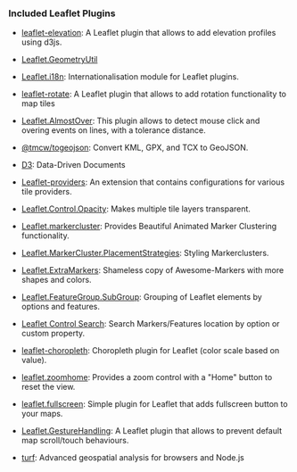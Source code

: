 ### Included Leaflet Plugins

*   [leaflet-elevation](https://github.com/Raruto/leaflet-elevation): A Leaflet plugin that allows to add elevation profiles using d3js.
  *   [Leaflet.GeometryUtil](https://github.com/makinacorpus/Leaflet.GeometryUtil)
  *   [Leaflet.i18n](https://github.com/yohanboniface/Leaflet.i18n): Internationalisation module for Leaflet plugins.
  *   [leaflet-rotate](https://github.com/Raruto/leaflet-rotate): A Leaflet plugin that allows to add rotation functionality to map tiles
  *   [Leaflet.AlmostOver](https://github.com/makinacorpus/Leaflet.AlmostOver): This plugin allows to detect mouse click and overing events on lines, with a tolerance distance.
  *   [@tmcw/togeojson](https://www.npmjs.com/package/@tmcw/togeojson): Convert KML, GPX, and TCX to GeoJSON.
  *   [D3](https://github.com/d3/d3): Data-Driven Documents


*   [Leaflet-providers](https://github.com/leaflet-extras/leaflet-providers): An extension that contains configurations for various tile providers.
*   [Leaflet.Control.Opacity](https://github.com/dayjournal/Leaflet.Control.Opacity): Makes multiple tile layers transparent.


*   [Leaflet.markercluster](https://github.com/Leaflet/Leaflet.markercluster): Provides Beautiful Animated Marker Clustering functionality.
*   [Leaflet.MarkerCluster.PlacementStrategies](https://github.com/adammertel/Leaflet.MarkerCluster.PlacementStrategies): Styling Markerclusters.
*   [Leaflet.ExtraMarkers](https://github.com/coryasilva/Leaflet.ExtraMarkers): Shameless copy of Awesome-Markers with more shapes and colors.


*   [Leaflet.FeatureGroup.SubGroup](https://github.com/ghybs/Leaflet.FeatureGroup.SubGroup): Grouping of Leaflet elements by options and features.


*   [Leaflet Control Search](https://github.com/stefanocudini/leaflet-search): Search Markers/Features location by option or custom property.


*   [leaflet-choropleth](https://github.com/timwis/leaflet-choropleth): Choropleth plugin for Leaflet (color scale based on value).


*   [leaflet.zoomhome](https://github.com/torfsen/leaflet.zoomhome): Provides a zoom control with a "Home" button to reset the view.
*   [leaflet.fullscreen](https://github.com/brunob/leaflet.fullscreen): Simple plugin for Leaflet that adds fullscreen button to your maps.
*   [Leaflet.GestureHandling](https://github.com/Raruto/leaflet-gesture-handling): A Leaflet plugin that allows to prevent default map scroll/touch behaviours.


*   [turf](https://github.com/Turfjs/turf): Advanced geospatial analysis for browsers and Node.js
